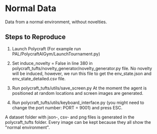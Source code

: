 # Normal Data

Data from a normal environment, without novelties.

## Steps to Reproduce

1. Launch Polycraft (For example run PAL/PolycraftAIGym/LaunchTournament.py)

2. Set induce_novelty = False in line 380 in  polycraft_tufts/novelty_generator/novelty_generator.py file.
   No novelty will be induced, however, we run this file to get the env_state.json and env_state_detailed.csv
   file. 
  
3. Run polycraft_tufts/utils/save_screen.py 
    At the moment the agent is positioned at random locations and screen images are generated. 
 
4. Run polycraft_tufts/utils/keyboard_interface.py (you might need to change the port number: PORT = 9001) 
    and press ESC.
    
 A dataset folder with json-, csv- and png files is generated in the polycraft_tufts folder. Every image can
 be kept because they all show the "normal environment". 
